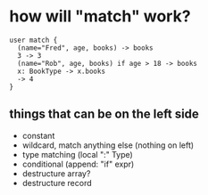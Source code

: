 # how will "match" work?

```
user match {
  (name="Fred", age, books) -> books
  3 -> 3
  (name="Rob", age, books) if age > 18 -> books
  x: BookType -> x.books
  -> 4
}
```

## things that can be on the left side

- constant
- wildcard, match anything else (nothing on left)
- type matching (local ":" Type)
- conditional (append: "if" expr)
- destructure array?
- destructure record
